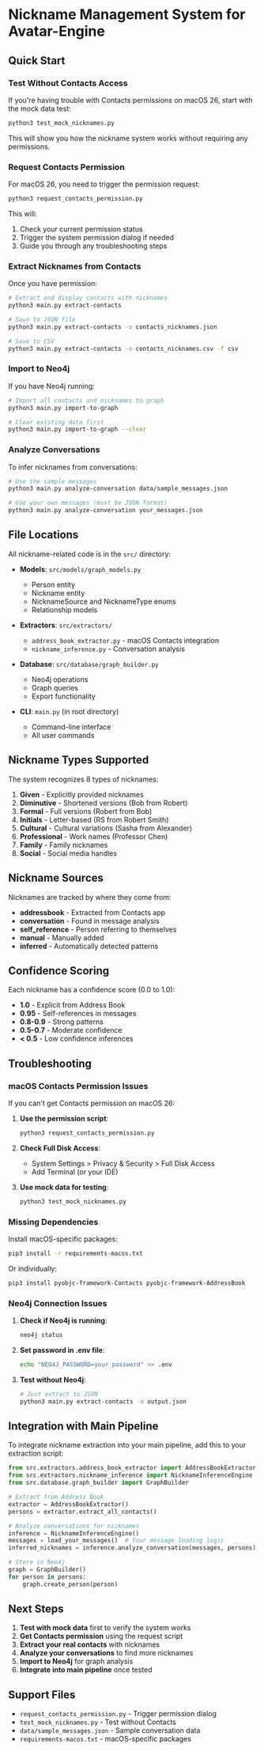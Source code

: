 # Nickname Management System for Avatar-Engine

## Quick Start

### Test Without Contacts Access

If you're having trouble with Contacts permissions on macOS 26, start with the mock data test:

```bash
python3 test_mock_nicknames.py
```

This will show you how the nickname system works without requiring any permissions.

### Request Contacts Permission

For macOS 26, you need to trigger the permission request:

```bash
python3 request_contacts_permission.py
```

This will:
1. Check your current permission status
2. Trigger the system permission dialog if needed
3. Guide you through any troubleshooting steps

### Extract Nicknames from Contacts

Once you have permission:

```bash
# Extract and display contacts with nicknames
python3 main.py extract-contacts

# Save to JSON file
python3 main.py extract-contacts -o contacts_nicknames.json

# Save to CSV
python3 main.py extract-contacts -o contacts_nicknames.csv -f csv
```

### Import to Neo4j

If you have Neo4j running:

```bash
# Import all contacts and nicknames to graph
python3 main.py import-to-graph

# Clear existing data first
python3 main.py import-to-graph --clear
```

### Analyze Conversations

To infer nicknames from conversations:

```bash
# Use the sample messages
python3 main.py analyze-conversation data/sample_messages.json

# Use your own messages (must be JSON format)
python3 main.py analyze-conversation your_messages.json
```

## File Locations

All nickname-related code is in the `src/` directory:

- **Models**: `src/models/graph_models.py`
  - Person entity
  - Nickname entity  
  - NicknameSource and NicknameType enums
  - Relationship models

- **Extractors**: `src/extractors/`
  - `address_book_extractor.py` - macOS Contacts integration
  - `nickname_inference.py` - Conversation analysis

- **Database**: `src/database/graph_builder.py`
  - Neo4j operations
  - Graph queries
  - Export functionality

- **CLI**: `main.py` (in root directory)
  - Command-line interface
  - All user commands

## Nickname Types Supported

The system recognizes 8 types of nicknames:

1. **Given** - Explicitly provided nicknames
2. **Diminutive** - Shortened versions (Bob from Robert)
3. **Formal** - Full versions (Robert from Bob)
4. **Initials** - Letter-based (RS from Robert Smith)
5. **Cultural** - Cultural variations (Sasha from Alexander)
6. **Professional** - Work names (Professor Chen)
7. **Family** - Family nicknames
8. **Social** - Social media handles

## Nickname Sources

Nicknames are tracked by where they come from:

- **addressbook** - Extracted from Contacts app
- **conversation** - Found in message analysis
- **self_reference** - Person referring to themselves
- **manual** - Manually added
- **inferred** - Automatically detected patterns

## Confidence Scoring

Each nickname has a confidence score (0.0 to 1.0):

- **1.0** - Explicit from Address Book
- **0.95** - Self-references in messages
- **0.8-0.9** - Strong patterns
- **0.5-0.7** - Moderate confidence
- **< 0.5** - Low confidence inferences

## Troubleshooting

### macOS Contacts Permission Issues

If you can't get Contacts permission on macOS 26:

1. **Use the permission script**:
   ```bash
   python3 request_contacts_permission.py
   ```

2. **Check Full Disk Access**:
   - System Settings > Privacy & Security > Full Disk Access
   - Add Terminal (or your IDE)

3. **Use mock data for testing**:
   ```bash
   python3 test_mock_nicknames.py
   ```

### Missing Dependencies

Install macOS-specific packages:
```bash
pip3 install -r requirements-macos.txt
```

Or individually:
```bash
pip3 install pyobjc-framework-Contacts pyobjc-framework-AddressBook
```

### Neo4j Connection Issues

1. **Check if Neo4j is running**:
   ```bash
   neo4j status
   ```

2. **Set password in .env file**:
   ```bash
   echo "NEO4J_PASSWORD=your_password" >> .env
   ```

3. **Test without Neo4j**:
   ```bash
   # Just extract to JSON
   python3 main.py extract-contacts -o output.json
   ```

## Integration with Main Pipeline

To integrate nickname extraction into your main pipeline, add this to your extraction script:

```python
from src.extractors.address_book_extractor import AddressBookExtractor
from src.extractors.nickname_inference import NicknameInferenceEngine
from src.database.graph_builder import GraphBuilder

# Extract from Address Book
extractor = AddressBookExtractor()
persons = extractor.extract_all_contacts()

# Analyze conversations for nicknames
inference = NicknameInferenceEngine()
messages = load_your_messages()  # Your message loading logic
inferred_nicknames = inference.analyze_conversation(messages, persons)

# Store in Neo4j
graph = GraphBuilder()
for person in persons:
    graph.create_person(person)
```

## Next Steps

1. **Test with mock data** first to verify the system works
2. **Get Contacts permission** using the request script
3. **Extract your real contacts** with nicknames
4. **Analyze your conversations** to find more nicknames
5. **Import to Neo4j** for graph analysis
6. **Integrate into main pipeline** once tested

## Support Files

- `request_contacts_permission.py` - Trigger permission dialog
- `test_mock_nicknames.py` - Test without Contacts
- `data/sample_messages.json` - Sample conversation data
- `requirements-macos.txt` - macOS-specific packages

